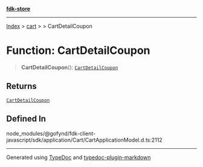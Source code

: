 [**fdk-store**](../../../README.md)
***

[Index](../../../API.md) > [cart](../../README.md) > [<internal>](../README.md) > CartDetailCoupon

# Function: CartDetailCoupon

> **CartDetailCoupon**(): [`CartDetailCoupon`](../type-aliases/type-alias.CartDetailCoupon.md)

## Returns

[`CartDetailCoupon`](../type-aliases/type-alias.CartDetailCoupon.md)

## Defined In

node\_modules/@gofynd/fdk-client-javascript/sdk/application/Cart/CartApplicationModel.d.ts:2112

***
Generated using [TypeDoc](https://typedoc.org/) and [typedoc-plugin-markdown](https://www.npmjs.com/package/typedoc-plugin-markdown)
